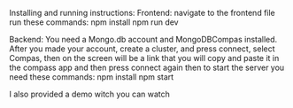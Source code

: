 Installing and running instructions:
Frontend: 
navigate to the frontend file
run these commands: npm install
                    npm run dev

Backend:
You need a Mongo.db account and MongoDBCompas installed.
After you made your account, create a cluster, and press connect, select Compas, then on the screen will be a link that
you will copy and paste it in the compass app and then press connect again
then to start the server you need these commands:
npm install
npm start

I also provided a demo witch you can watch
